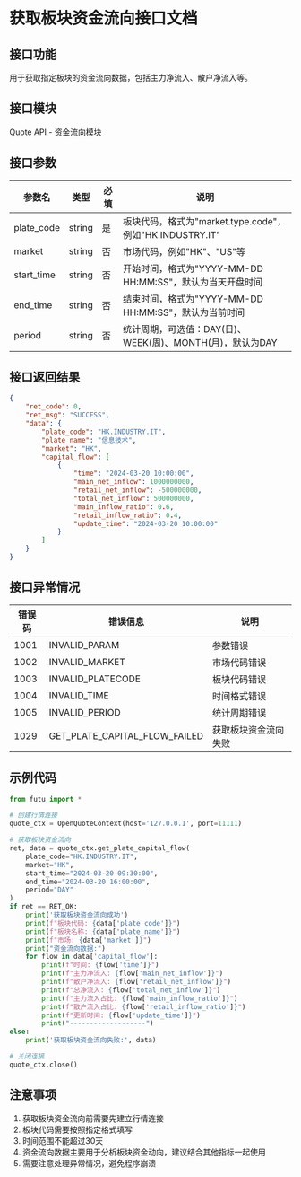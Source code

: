 # 获取板块资金流向接口文档

## 接口功能
用于获取指定板块的资金流向数据，包括主力净流入、散户净流入等。

## 接口模块
Quote API - 资金流向模块

## 接口参数
| 参数名 | 类型 | 必填 | 说明 |
|--------|------|------|------|
| plate_code | string | 是 | 板块代码，格式为"market.type.code"，例如"HK.INDUSTRY.IT" |
| market | string | 否 | 市场代码，例如"HK"、"US"等 |
| start_time | string | 否 | 开始时间，格式为"YYYY-MM-DD HH:MM:SS"，默认为当天开盘时间 |
| end_time | string | 否 | 结束时间，格式为"YYYY-MM-DD HH:MM:SS"，默认为当前时间 |
| period | string | 否 | 统计周期，可选值：DAY(日)、WEEK(周)、MONTH(月)，默认为DAY |

## 接口返回结果
```json
{
    "ret_code": 0,
    "ret_msg": "SUCCESS",
    "data": {
        "plate_code": "HK.INDUSTRY.IT",
        "plate_name": "信息技术",
        "market": "HK",
        "capital_flow": [
            {
                "time": "2024-03-20 10:00:00",
                "main_net_inflow": 1000000000,
                "retail_net_inflow": -500000000,
                "total_net_inflow": 500000000,
                "main_inflow_ratio": 0.6,
                "retail_inflow_ratio": 0.4,
                "update_time": "2024-03-20 10:00:00"
            }
        ]
    }
}
```

## 接口异常情况
| 错误码 | 错误信息 | 说明 |
|--------|----------|------|
| 1001 | INVALID_PARAM | 参数错误 |
| 1002 | INVALID_MARKET | 市场代码错误 |
| 1003 | INVALID_PLATECODE | 板块代码错误 |
| 1004 | INVALID_TIME | 时间格式错误 |
| 1005 | INVALID_PERIOD | 统计周期错误 |
| 1029 | GET_PLATE_CAPITAL_FLOW_FAILED | 获取板块资金流向失败 |

## 示例代码
```python
from futu import *

# 创建行情连接
quote_ctx = OpenQuoteContext(host='127.0.0.1', port=11111)

# 获取板块资金流向
ret, data = quote_ctx.get_plate_capital_flow(
    plate_code="HK.INDUSTRY.IT",
    market="HK",
    start_time="2024-03-20 09:30:00",
    end_time="2024-03-20 16:00:00",
    period="DAY"
)
if ret == RET_OK:
    print('获取板块资金流向成功')
    print(f"板块代码: {data['plate_code']}")
    print(f"板块名称: {data['plate_name']}")
    print(f"市场: {data['market']}")
    print("资金流向数据:")
    for flow in data['capital_flow']:
        print(f"时间: {flow['time']}")
        print(f"主力净流入: {flow['main_net_inflow']}")
        print(f"散户净流入: {flow['retail_net_inflow']}")
        print(f"总净流入: {flow['total_net_inflow']}")
        print(f"主力流入占比: {flow['main_inflow_ratio']}")
        print(f"散户流入占比: {flow['retail_inflow_ratio']}")
        print(f"更新时间: {flow['update_time']}")
        print("-------------------")
else:
    print('获取板块资金流向失败:', data)

# 关闭连接
quote_ctx.close()
```

## 注意事项
1. 获取板块资金流向前需要先建立行情连接
2. 板块代码需要按照指定格式填写
3. 时间范围不能超过30天
4. 资金流向数据主要用于分析板块资金动向，建议结合其他指标一起使用
5. 需要注意处理异常情况，避免程序崩溃 